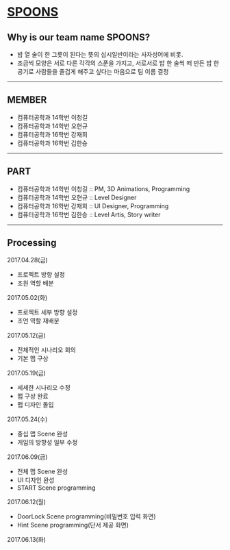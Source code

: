 

# [SPOONS](https://github.com/aerain/ourproject)


## Why is our team name SPOONS?

 - 밥 열 술이 한 그릇이 된다는 뜻의 십시일반이라는 사자성어에 비롯.
 - 조금씩 모양은 서로 다른 각각의 스푼을 가지고, 서로서로 밥 한 술씩 떠 만든 밥 한 공기로 사람들을 즐겁게 해주고 싶다는 마음으로 팀 이름 결정 

----

## MEMBER

 - 컴퓨터공학과 14학번 이청길
 - 컴퓨터공학과 14학번 오현규
 - 컴퓨터공학과 16학번 강재희
 - 컴퓨터공학과 16학번 김한승
 

---

## PART

 - 컴퓨터공학과 14학번 이청길 :: PM, 3D Animations, Programming
 - 컴퓨터공학과 14학번 오현규 :: Level Designer
 - 컴퓨터공학과 16학번 강재희 :: UI Designer, Programming
 - 컴퓨터공학과 16학번 김한승 :: Level Artis, Story writer


----

## Processing

 2017.04.28(금)
 
 - 프로젝트 방향 설정
 - 조원 역할 배분
 
 
 2017.05.02(화)
 
 - 프로젝트 세부 방향 설정
 - 조언 역할 재배분
 
 
 2017.05.12(금)
 
 - 전체적인 시나리오 회의
 - 기본 맵 구상
 
 
 2017.05.19(금)
 
 - 세세한 시나리오 수정
 - 맵 구상 완료
 - 맵 디자인 돌입
 
 
 2017.05.24(수)
 
 - 중십 맵 Scene 완성
 - 게임의 방향성 일부 수정
 
 
2017.06.09(금)

 - 전체 맵 Scene 완성
 - UI 디자인 완성
 - START Scene programming


 2017.06.12(월)

 - DoorLock Scene programming(비밀번호 입력 화면)
 - Hint Scene programming(단서 제공 화면)


2017.06.13(화)
